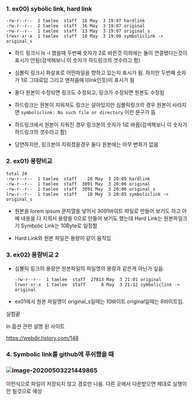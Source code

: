 ### 1. ex00) sybolic link, hard link

```shell
-rw-r--r--  2 taelee  staff  16 May  3 19:07 hardlink
-rw-r--r--  2 taelee  staff  16 May  3 19:07 original
-rw-r--r--  1 taelee  staff  13 May  3 19:07 original_s
lrwxr-xr-x  1 taelee  staff  10 May  3 19:08 symboliclink -> original_s
```

- 하드 링크시 ls -l 했을때 두번째 숫자가 2로 바뀐것 이외에는 둘이 연결됐다는것이 표시가 안됨(검색해보니 이 숫자가 하드링크의 갯수라고 함)

- 심볼릭 링크시 화살표로 어떤파일을 향하고 있는지 표시가 됨. 하지만 두번째 숫자가 1로 그대로임 그리고 맨처음에 l(link인듯)이 표시가 됨

- 둘다 원본이 수정되면 링크도 수정되고, 링크가 수정되면 원본도 수정됨
- 하드링크는 원본이 지워져도 링크는 살아있지만 심볼릭링크의 경우 원본이 사라지면
  `symboliclink: No such file or directory` 이런 문구가 뜸
- 하드링크에서 원본이 지워진 경우 링크본의 숫자가 1로 바뀜(검색해보니 이 숫자가 하드링크의 갯수라고 함)
- 당연하지만, 링크본이 지워졌을경우 둘다 원본에는 아무 변화가 없음



### 2. ex01) 용량비교

```shell
total 24
-rw-r--r--  1 taelee  staff    20 May  3 20:05 hardlink
-rw-r--r--  1 taelee  staff  3091 May  3 20:06 original
-rw-r--r--  1 taelee  staff  3091 May  3 20:06 original_s
lrw-r--r--  1 taelee  staff    10 May  3 20:05 symboliclink -> original_s
```

- 원본을 lorem ipsum 문자열을 넣어서 3091바이트 파일로 만들어 보기도 하고 아예 내용을 다 지워서 용량을 0으로 만들어 보기도 했는데 
  Hard Link는 원본파일크기 
  Symbolic Link는 10Byte로 일정함

- Hard Link와 원본 파일은 용량이 같이 움직임

### 3. ex02) 용량비교 2

- 심볼릭 링크의 용량은 원본파일의 파일명의 용량과 같은게 아닌가 싶음.

  ```shell
  -rw-r--r--  1 taelee  staff  27813 May  3 21:01 original
  lrwxr-xr-x  1 taelee  staff      8 May  3 21:12 symboliclink -> original
  ```

- ex01에서 원본 파일명이 original_s일때는 10바이트 original일때는 8바이트임.



실험끝

ln 옵션 관련 설명 된 사이트

https://webdir.tistory.com/148



### 4. Symbolic link를 github에 푸쉬했을 때

### ![image-20200503221449865](/Users/taelee/42cursus/000experiment/02link/imgs/image-20200503221449865.png) 

이런식으로 파일이 저장되지 않고 경로만 나옴. 다른 곳에서 다운받으면 제대로 실행이 안 될것으로 예상